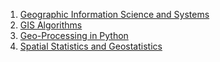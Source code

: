 1. [Geographic Information Science and Systems](./GISS/00.md)
2. [GIS Algorithms](./GISAlgorithms/00.md)
3. [Geo-Processing in Python](./PythonGeo/00.md)
4. [Spatial Statistics and Geostatistics](./SSGS/00.md)